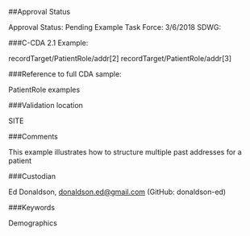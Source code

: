 ##Approval Status

Approval Status: Pending
Example Task Force: 3/6/2018
SDWG:

###C-CDA 2.1 Example:

recordTarget/PatientRole/addr[2]
recordTarget/PatientRole/addr[3]

###Reference to full CDA sample:

PatientRole examples

###Validation location

SITE

###Comments

This example illustrates how to structure multiple past addresses for a patient

###Custodian

Ed Donaldson, donaldson.ed@gmail.com (GitHub: donaldson-ed) 

###Keywords

Demographics
